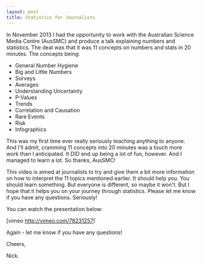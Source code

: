 ```yaml
---
layout: post
title: Statistics for Journalists
---
```


In November 2013 I had the opportunity to work with the Australian Science Media Centre (AusSMC) and produce a talk explaining numbers and statistics.  The deal was that it was 11 concepts on numbers and stats in 20 minutes.  The concepts being:

- General Number Hygiene
- Big and Little Numbers
- Surveys
- Averages
- Understanding Uncertainty
- P-Values
- Trends
- Correlation and Causation
- Rare Events
- Risk
- Infographics

This was my first time ever really seriously teaching anything to anyone.  And I'll admit, cramming 11 concepts into 20 minutes was a touch more work than I anticipated.  It DID end up being a lot of fun, however.  And I managed to learn a lot.  So thanks, AusSMC!

This video is aimed at journalists to try and give them a bit more information on how to interpret the 11 topics mentioned earlier.   It should help you.  You should learn something.  But everyone is different, so maybe it won't.  But I hope that it helps you on your journey through statistics.  Please let me know if you have any questions.  Seriously!

You can watch the presentation below:

[vimeo http://vimeo.com/78231257]

Again - let me know if you have any questions!

Cheers,

Nick.
